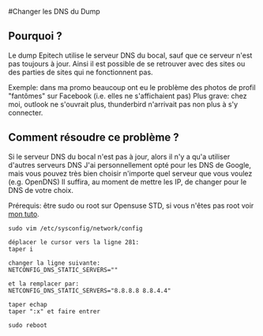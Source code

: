 #Changer les DNS du Dump

## Pourquoi ?

Le dump Epitech utilise le serveur DNS du bocal, sauf que ce serveur n'est pas toujours à jour.
Ainsi il est possible de se retrouver avec des sites ou des parties de sites qui ne fonctionnent pas.

Exemple: dans ma promo beaucoup ont eu le problème des photos de profil "fantômes" sur Facebook (i.e. elles ne s'affichaient pas)
Plus grave: chez moi, outlook ne s'ouvrait plus, thunderbird n'arrivait pas non plus à s'y connecter.

## Comment résoudre ce problème ?

Si le serveur DNS du bocal n'est pas à jour, alors il n'y a qu'a utiliser d'autres serveurs DNS
J'ai personnellement opté pour les DNS de Google, mais vous pouvez très bien choisir n'importe quel serveur que vous voulez (e.g. OpenDNS)
Il suffira, au moment de mettre les IP, de changer pour le DNS de votre choix.

Prérequis: être sudo ou root sur Opensuse STD, si vous n'êtes pas root voir [mon tuto](https://github.com/Vaur/Tutos-Epitech/blob/master/be-root.md "Passer root").

```shell
sudo vim /etc/sysconfig/network/config
```

```
déplacer le cursor vers la ligne 281: 
taper i

changer la ligne suivante:
NETCONFIG_DNS_STATIC_SERVERS=""

et la remplacer par:
NETCONFIG_DNS_STATIC_SERVERS="8.8.8.8 8.8.4.4"

taper echap
taper ":x" et faire entrer
```

```shell
sudo reboot
```

